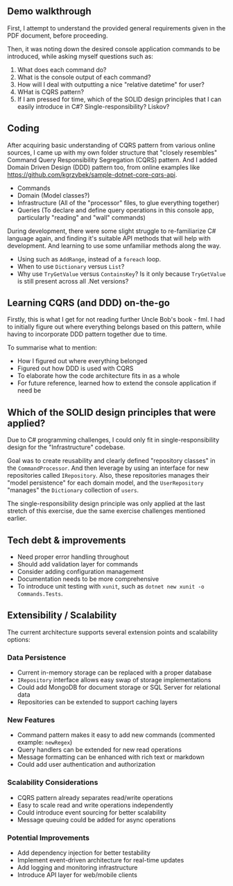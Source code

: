 ## Demo walkthrough

First, I attempt to understand the provided general requirements given in the PDF document, before proceeding.

Then, it was noting down the desired console application commands to be introduced, while asking myself questions such as:

1. What does each command do?
2. What is the console output of each command?
3. How will I deal with outputting a nice "relative datetime" for user?
4. WHat is CQRS pattern?
5. If I am pressed for time, which of the SOLID design principles that I can easily introduce in C#? Single-responsibility? Liskov?

## Coding

After acquiring basic understanding of CQRS pattern from various online sources, I came up with my own folder structure that "closely resembles" Command Query Responsibility Segregation (CQRS) pattern. And I added Domain Driven Design (DDD) pattern too, from online examples like https://github.com/kgrzybek/sample-dotnet-core-cqrs-api.

- Commands
- Domain (Model classes?)
- Infrastructure (All of the "processor" files, to glue everything together)
- Queries (To declare and define query operations in this console app, particularly "reading" and "wall" commands)

During development, there were some slight struggle to re-familiarize C# language again, and finding it's suitable API methods that will help with development. And learning to use some unfamiliar methods along the way.

- Using such as `AddRange`, instead of a `foreach` loop.
- When to use `Dictionary` versus `List`?
- Why use `TryGetValue` versus `ContainsKey`? Is it only because `TryGetValue` is still present across all .Net versions?

## Learning CQRS (and DDD) on-the-go

Firstly, this is what I get for not reading further Uncle Bob's book - fml. I had to initially figure out where everything belongs based on this pattern, while having to incorporate DDD pattern together due to time.

To summarise what to mention:

- How I figured out where everything belonged
- Figured out how DDD is used with CQRS
- To elaborate how the code architecture fits in as a whole
- For future reference, learned how to extend the console application if need be

## Which of the SOLID design principles that were applied?

Due to C# programming challenges, I could only fit in single-responsibility design for the "Infrastructure" codebase.

Goal was to create reusability and clearly defined "repository classes" in the `CommandProcessor`. And then leverage by using an interface for new repositories called `IRepository`. Also, these repositories manages their "model persistence" for each domain model, and the `UserRepository` "manages" the `Dictionary` collection of `users`.

The single-responsibility design principle was only applied at the last stretch of this exercise, due the same exercise challenges mentioned earlier.

## Tech debt & improvements
- Need proper error handling throughout
- Should add validation layer for commands
- Consider adding configuration management
- Documentation needs to be more comprehensive
- To introduce unit testing with `xunit`, such as `dotnet new xunit -o Commands.Tests`.

## Extensibility / Scalability

The current architecture supports several extension points and scalability options:

### Data Persistence

- Current in-memory storage can be replaced with a proper database
- `IRepository` interface allows easy swap of storage implementations
- Could add MongoDB for document storage or SQL Server for relational data
- Repositories can be extended to support caching layers

### New Features

- Command pattern makes it easy to add new commands (commented example: `newRegex`)
- Query handlers can be extended for new read operations
- Message formatting can be enhanced with rich text or markdown
- Could add user authentication and authorization

### Scalability Considerations

- CQRS pattern already separates read/write operations
- Easy to scale read and write operations independently
- Could introduce event sourcing for better scalability
- Message queuing could be added for async operations

### Potential Improvements

- Add dependency injection for better testability
- Implement event-driven architecture for real-time updates
- Add logging and monitoring infrastructure
- Introduce API layer for web/mobile clients
